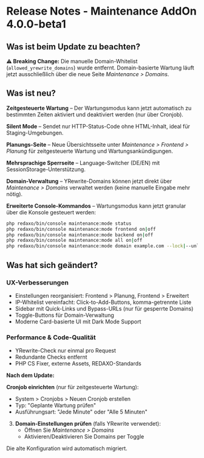 # Release Notes - Maintenance AddOn 4.0.0-beta1

## Was ist beim Update zu beachten?

**⚠️ Breaking Change:** Die manuelle Domain-Whitelist (`allowed_yrewrite_domains`) wurde entfernt. Domain-basierte Wartung läuft jetzt ausschließlich über die neue Seite *Maintenance > Domains*.

## Was ist neu?

**Zeitgesteuerte Wartung** – Der Wartungsmodus kann jetzt automatisch zu bestimmten Zeiten aktiviert und deaktiviert werden (nur über Cronjob).

**Silent Mode** – Sendet nur HTTP-Status-Code ohne HTML-Inhalt, ideal für Staging-Umgebungen.

**Planungs-Seite** – Neue Übersichtsseite unter *Maintenance > Frontend > Planung* für zeitgesteuerte Wartung und Wartungsankündigungen.

**Mehrsprachige Sperrseite** – Language-Switcher (DE/EN) mit SessionStorage-Unterstützung.

**Domain-Verwaltung** – YRewrite-Domains können jetzt direkt über *Maintenance > Domains* verwaltet werden (keine manuelle Eingabe mehr nötig).

**Erweiterte Console-Kommandos** – Wartungsmodus kann jetzt granular über die Konsole gesteuert werden:
```bash
php redaxo/bin/console maintenance:mode status
php redaxo/bin/console maintenance:mode frontend on|off
php redaxo/bin/console maintenance:mode backend on|off
php redaxo/bin/console maintenance:mode all on|off
php redaxo/bin/console maintenance:mode domain example.com --lock|--unlock
```

## Was hat sich geändert?

### UX-Verbesserungen
- Einstellungen reorganisiert: Frontend > Planung, Frontend > Erweitert
- IP-Whitelist vereinfacht: Click-to-Add-Buttons, komma-getrennte Liste
- Sidebar mit Quick-Links und Bypass-URLs (nur für gesperrte Domains)
- Toggle-Buttons für Domain-Verwaltung
- Moderne Card-basierte UI mit Dark Mode Support

### Performance & Code-Qualität
- YRewrite-Check nur einmal pro Request
- Redundante Checks entfernt
- PHP CS Fixer, externe Assets, REDAXO-Standards

**Nach dem Update:**

**Cronjob einrichten** (nur für zeitgesteuerte Wartung):
   - System > Cronjobs > Neuen Cronjob erstellen
   - Typ: "Geplante Wartung prüfen"
   - Ausführungsart: "Jede Minute" oder "Alle 5 Minuten"

3. **Domain-Einstellungen prüfen** (falls YRewrite verwendet):
   - Öffnen Sie *Maintenance > Domains*
   - Aktivieren/Deaktivieren Sie Domains per Toggle

Die alte Konfiguration wird automatisch migriert.

